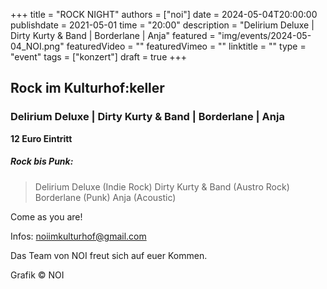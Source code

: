 +++
title = "ROCK NIGHT"
authors = ["noi"]
date = 2024-05-04T20:00:00
publishdate = 2021-05-01
time = "20:00"
description = "Delirium Deluxe | Dirty Kurty & Band | Borderlane | Anja"
featured = "img/events/2024-05-04_NOI.png"
featuredVideo = ""
featuredVimeo = ""
linktitle = ""
type = "event"
tags = ["konzert"]
draft = true
+++


## Rock im Kulturhof:keller
### Delirium Deluxe | Dirty Kurty & Band | Borderlane | Anja

**12 Euro Eintritt**

##### Rock bis Punk:

>Delirium Deluxe (Indie Rock)
>Dirty Kurty & Band (Austro Rock)
>Borderlane (Punk)
>Anja (Acoustic)

Come as you are!

Infos: noiimkulturhof@gmail.com

Das Team von NOI freut sich auf euer Kommen.

Grafik © NOI
